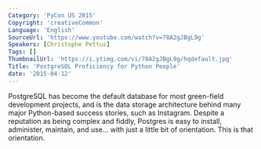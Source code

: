 ```yaml
---
Category: 'PyCon US 2015'
Copyright: 'creativeCommon'
Language: 'English'
SourceUrl: 'https://www.youtube.com/watch?v=78A2gJBgL9g'
Speakers: [Christophe Pettus]
Tags: []
ThumbnailUrl: 'https://i.ytimg.com/vi/78A2gJBgL9g/hqdefault.jpg'
Title: 'PostgreSQL Proficiency for Python People'
date: '2015-04-12'
---
```

PostgreSQL has become the default database for most green-field development projects, and is the data storage architecture behind many major Python-based success stories, such as Instagram. Despite a reputation as being complex and fiddly, Postgres is easy to install, administer, maintain, and use... with just a little bit of orientation. This is that orientation.
